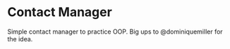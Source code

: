 # Contact Manager
Simple contact manager to practice OOP.
Big ups to @dominiquemiller for the idea.
